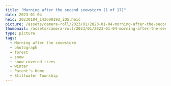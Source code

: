 ```yaml
---
title: "Morning after the second snowstorm (1 of 17)"
date: 2023-01-04
heic: 20230104_143600192_iOS.heic
picture: /assets/camera-roll/2023/01/2023-01-04-morning-after-the-second-snowstorm-01/20230104_143600192_iOS.jpg
thumbnail: /assets/camera-roll/2023/01/2023-01-04-morning-after-the-second-snowstorm-01/20230104_143600192_iOS-thumbnail.jpg
type: picture
tags:
  - Morning after the snowstorm
  - photograph
  - forest
  - snow
  - snow covered trees
  - winter
  - Parent's Home
  - Stillwater Township
---
```

